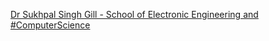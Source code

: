 [Dr Sukhpal Singh Gill - School of Electronic Engineering and #ComputerScience](https://qi.tc/qi/117931)